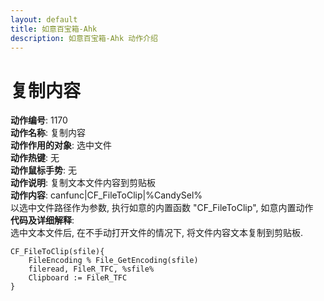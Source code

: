 ```yaml
---
layout: default
title: 如意百宝箱-Ahk
description: 如意百宝箱-Ahk 动作介绍
---
```

<link rel="stylesheet" href="../actions/css/atom-one-light.min.css">
<script src="../actions/js/highlight.min.js"></script>
<script>hljs.highlightAll();</script>

# [](#header-2) 复制内容
**动作编号**: 1170  
**动作名称**: 复制内容  
**动作作用的对象**: 选中文件  
**动作热键**: 无  
**动作鼠标手势**: 无  
**动作说明**: 复制文本文件内容到剪贴板  
**动作内容**: canfunc|CF_FileToClip|%CandySel%  
以选中文件路径作为参数, 执行如意的内置函数 "CF_FileToClip", 如意内置动作  
**代码及详细解释**:  
选中文本文件后, 在不手动打开文件的情况下, 将文件内容文本复制到剪贴板.  
```Autohotkey
CF_FileToClip(sfile){
	FileEncoding % File_GetEncoding(sfile)
	fileread, FileR_TFC, %sfile%
	Clipboard := FileR_TFC
}
```